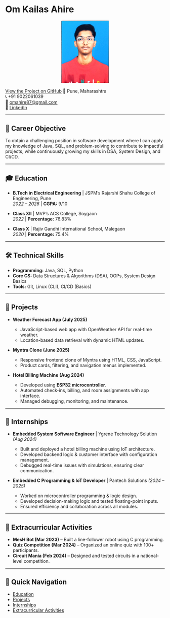 # Om Kailas Ahire


<p align="center">
  <img src="photo.jpg" alt="Om Kailas Ahire" width="150">
</p>

[View the Project on GitHub](https://github.com/omahire-cloud/om-portfolio)
📍 Pune, Maharashtra  
📞 +91 9022061039  
📧 [omahire87@gmail.com](mailto:omahire87@gmail.com)  
🔗 [LinkedIn](https://www.linkedin.com/in/om-ahire-99ba24259)  

---

## 🎯 Career Objective  
To obtain a challenging position in software development where I can apply my knowledge of Java, SQL, and problem-solving to contribute to impactful projects, while continuously growing my skills in DSA, System Design, and CI/CD.

---

## 🎓 Education  
- **B.Tech in Electrical Engineering** | JSPM’s Rajarshi Shahu College of Engineering, Pune  
  *2022 – 2026* | **CGPA:** 9/10  

- **Class XII** | MVP’s ACS College, Soygaon  
  *2022* | **Percentage:** 76.83%  

- **Class X** | Rajiv Gandhi International School, Malegaon  
  *2020* | **Percentage:** 75.4%  

---

## 🛠️ Technical Skills  
- **Programming:** Java, SQL, Python  
- **Core CS:** Data Structures & Algorithms (DSA), OOPs, System Design Basics  
- **Tools:** Git, Linux (CLI), CI/CD (Basics)  

---

## 🚀 Projects  
- **Weather Forecast App (July 2025)**  
  - JavaScript-based web app with OpenWeather API for real-time weather.  
  - Location-based data retrieval with dynamic HTML updates.  

- **Myntra Clone (June 2025)**  
  - Responsive frontend clone of Myntra using HTML, CSS, JavaScript.  
  - Product cards, filtering, and navigation menus implemented.  

- **Hotel Billing Machine (Aug 2024)**  
  - Developed using **ESP32 microcontroller**.  
  - Automated check-ins, billing, and room assignments with app interface.  
  - Managed debugging, monitoring, and maintenance.  

---

## 💼 Internships  
- **Embedded System Software Engineer** | Ygrene Technology Solution *(Aug 2024)*  
  - Built and deployed a hotel billing machine using IoT architecture.  
  - Developed backend logic & customer interface with configuration management.  
  - Debugged real-time issues with simulations, ensuring clear communication.  

- **Embedded C Programming & IoT Developer** | Pantech Solutions *(2024 – 2025)*  
  - Worked on microcontroller programming & logic design.  
  - Developed decision-making logic and tested floating-point inputs.  
  - Ensured efficiency and collaboration across all modules.  

---

## 🎉 Extracurricular Activities  
- **MesH Bot (Mar 2023)** – Built a line-follower robot using C programming.  
- **Quiz Competition (Mar 2024)** – Organized an online quiz with 100+ participants.  
- **Circuit Mania (Feb 2024)** – Designed and tested circuits in a national-level competition.  

---

## 📌 Quick Navigation  
- [Education](#-education)  
- [Projects](#-projects)  
- [Internships](#-internships)  
- [Extracurricular Activities](#-extracurricular-activities)  
